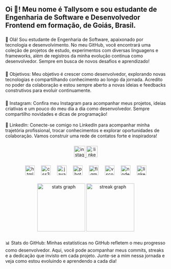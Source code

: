 <h2 align="left">Oi 👋! Meu nome é Tallysom e sou estudante de Engenharia de Software e Desenvolvedor Frontend em formação, de Goiás, Brasil.</h2>

###

<p align="left">🚀 Olá! Sou estudante de Engenharia de Software, apaixonado por tecnologia e desenvolvimento. No meu GitHub, você encontrará uma coleção de projetos de estudo, experimentos com diversas linguagens e frameworks, além de registros da minha evolução contínua como desenvolvedor. Sempre em busca de novos desafios e aprendizado!</p>

###

<p align="left">🎯 Objetivos: Meu objetivo é crescer como desenvolvedor, explorando novas tecnologias e compartilhando conhecimento ao longo da jornada. Acredito no poder da colaboração e estou sempre aberto a novas ideias e feedbacks construtivos para evoluir continuamente.</p>

###

<p align="left">📸 Instagram: Confira meu Instagram para acompanhar meus projetos, ideias criativas e um pouco do meu dia a dia como desenvolvedor. Sempre compartilho novidades e dicas de programação!<br><br>🔗 LinkedIn: Conecte-se comigo no LinkedIn para acompanhar minha trajetória profissional, trocar conhecimentos e explorar oportunidades de colaboração. Vamos construir uma rede de contatos forte e inspiradora!</p>

###

<div align="center">
  <a href="https://www.instagram.com/tallysom.dev/#" target="_blank">
    <img src="https://img.shields.io/static/v1?message=Instagram&logo=instagram&label=&color=B22222&logoColor=white&labelColor=&style=for-the-badge" height="35" alt="instagram logo"  />
  </a>
  <a href="www.linkedin.com/in/tallysomdev" target="_blank">
    <img src="https://img.shields.io/static/v1?message=LinkedIn&logo=linkedin&label=&color=1E90FF&logoColor=white&labelColor=&style=for-the-badge" height="35" alt="linkedin logo"  />
  </a>
</div>

###

<div align="center">
  <img src="https://cdn.jsdelivr.net/gh/devicons/devicon/icons/html5/html5-original.svg" height="30" alt="html5 logo"  />
  <img width="12" />
  <img src="https://cdn.jsdelivr.net/gh/devicons/devicon/icons/css3/css3-original.svg" height="30" alt="css3 logo"  />
  <img width="12" />
  <img src="https://cdn.jsdelivr.net/gh/devicons/devicon/icons/javascript/javascript-original.svg" height="30" alt="javascript logo"  />
  <img width="12" />
  <img src="https://cdn.jsdelivr.net/gh/devicons/devicon/icons/photoshop/photoshop-plain.svg" height="30" alt="photoshop logo"  />
  <img width="12" />
  <img src="https://cdn.jsdelivr.net/gh/devicons/devicon/icons/figma/figma-original.svg" height="30" alt="figma logo"  />
  <img width="12" />
  <img src="https://cdn.jsdelivr.net/gh/devicons/devicon/icons/vscode/vscode-original.svg" height="30" alt="vscode logo"  />
  <img width="12" />
  <img src="https://cdn.jsdelivr.net/gh/devicons/devicon/icons/nodejs/nodejs-original.svg" height="30" alt="nodejs logo"  />
  <img width="12" />
  <img src="https://cdn.jsdelivr.net/gh/devicons/devicon/icons/linkedin/linkedin-original.svg" height="30" alt="linkedin logo"  />
</div>

###

<div align="center">
  <img src="https://github-readme-stats.vercel.app/api?username=Tallysom&hide_title=false&hide_rank=false&show_icons=true&include_all_commits=true&count_private=true&disable_animations=false&theme=github_dark&locale=en&hide_border=false" height="150" alt="stats graph"  />
  <img src="https://streak-stats.demolab.com?user=Tallysom&locale=en&mode=daily&theme=github_dark&hide_border=false&border_radius=5" height="150" alt="streak graph"  />
</div>

###


###

<p align="left">📊 Stats do GitHub: Minhas estatísticas no GitHub refletem o meu progresso como desenvolvedor. Aqui, você pode acompanhar meus commits, streaks e a dedicação que invisto em cada projeto. Junte-se a mim nessa jornada e veja como estou evoluindo e aprendendo a cada dia!</p>
